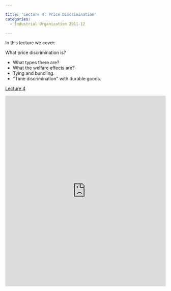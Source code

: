 ```yaml
---

title: 'Lecture 4: Price Discrimination'
categories:
  - Industrial Organization 2011-12

---
```

In this lecture we cover:

   What price discrimination is?
  * What types there are?
  * What the welfare effects are?
  * Tying and bundling.
  * "Time discrimination" with durable goods.

<a title="View Lecture 4 on Scribd" href="https://www.scribd.com/doc/70668724/Lecture-4" >Lecture 4</a>

<iframe src="https://www.scribd.com/embeds/70668724/content?start_page=1&view_mode=slideshow&access_key=key-ix65ks9r2uxy7y8tqip" data-auto-height="true" data-aspect-ratio="1.33333333333333" scrolling="no" width="100%" height="600" frameborder="0"></iframe>